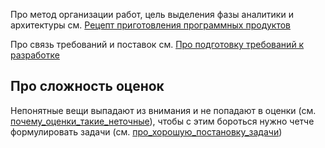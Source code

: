 Про метод организации работ, цель выделения фазы аналитики и архитектуры см. [Рецепт приготовления программных продуктов](Рецепт%20приготовления%20программных%20продуктов.md)


Про связь требований и поставок см. [Про подготовку требований к разработке](Про%20подготовку%20требований%20к%20разработке.md)

## Про сложность оценок

Непонятные вещи выпадают из внимания и не попадают в оценки (см. [почему_оценки_такие_неточные](почему_оценки_такие_неточные.md)), чтобы с этим бороться нужно четче формулировать задачи (см. [про_хорошую_постановку_задачи](про_хорошую_постановку_задачи.md))


